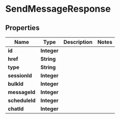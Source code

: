 
# SendMessageResponse

## Properties
Name | Type | Description | Notes
------------ | ------------- | ------------- | -------------
**id** | **Integer** |  | 
**href** | **String** |  | 
**type** | **String** |  | 
**sessionId** | **Integer** |  | 
**bulkId** | **Integer** |  | 
**messageId** | **Integer** |  | 
**scheduleId** | **Integer** |  | 
**chatId** | **Integer** |  | 



